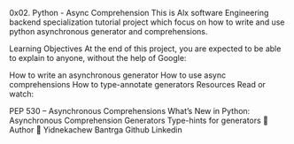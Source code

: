 0x02. Python - Async Comprehension
This is Alx software Engineering backend specialization tutorial project which focus on how to write and use python asynchronous generator and comprehensions.

Learning Objectives
At the end of this project, you are expected to be able to explain to anyone, without the help of Google:

How to write an asynchronous generator
How to use async comprehensions
How to type-annotate generators
Resources
Read or watch:

PEP 530 – Asynchronous Comprehensions
What’s New in Python: Asynchronous Comprehension Generators
Type-hints for generators
📝 Author
👨 Yidnekachew Bantrga
Github
Linkedin
